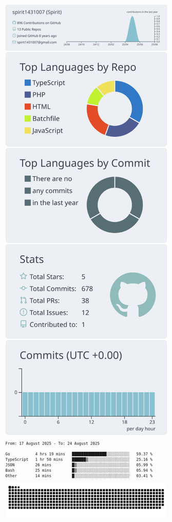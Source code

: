 [![](https://raw.githubusercontent.com/spirit1431007/spirit1431007/master/profile-summary-card-output/nord_bright/0-profile-details.svg)](https://git.io/spiritx)
[![](https://raw.githubusercontent.com/spirit1431007/spirit1431007/master/profile-summary-card-output/nord_bright/1-repos-per-language.svg)](https://git.io/spiritx) [![](https://raw.githubusercontent.com/spirit1431007/spirit1431007/master/profile-summary-card-output/nord_bright/2-most-commit-language.svg)](https://git.io/spiritx)
[![](https://raw.githubusercontent.com/spirit1431007/spirit1431007/master/profile-summary-card-output/nord_bright/3-stats.svg)](https://git.io/spiritx) [![](https://raw.githubusercontent.com/spirit1431007/spirit1431007/master/profile-summary-card-output/nord_bright/4-productive-time.svg)](https://git.io/spiritx)

<!--START_SECTION:waka-->

```txt
From: 17 August 2025 - To: 24 August 2025

Go           4 hrs 19 mins   ███████████████░░░░░░░░░░   59.37 %
TypeScript   1 hr 50 mins    ██████▒░░░░░░░░░░░░░░░░░░   25.16 %
JSON         26 mins         █▒░░░░░░░░░░░░░░░░░░░░░░░   05.99 %
Bash         25 mins         █▒░░░░░░░░░░░░░░░░░░░░░░░   05.94 %
Other        14 mins         █░░░░░░░░░░░░░░░░░░░░░░░░   03.41 %
```

<!--END_SECTION:waka-->

![contribution](https://github.com/spirit1431007/spirit1431007/blob/output/github-contribution-grid-snake.svg)
